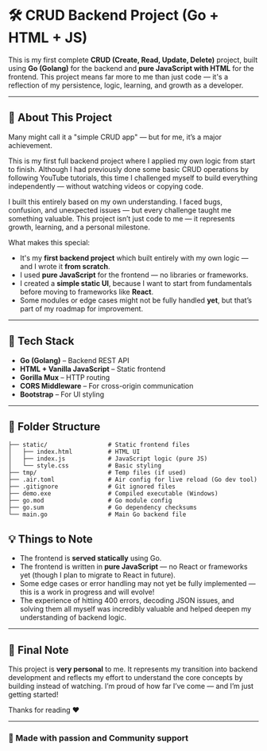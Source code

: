 # 🛠️ CRUD Backend Project (Go + HTML + JS)

This is my first complete **CRUD (Create, Read, Update, Delete)** project, built using **Go (Golang)** for the backend and **pure JavaScript with HTML** for the frontend. This project means far more to me than just code — it's a reflection of my persistence, logic, learning, and growth as a developer.

---

## 🧠 About This Project

Many might call it a "simple CRUD app" — but for me, it’s a major achievement.

This is my first full backend project where I applied my own logic from start to finish.
Although I had previously done some basic CRUD operations by following YouTube tutorials, this time I challenged myself to build everything independently — without watching videos or copying code.

I built this entirely based on my own understanding.
I faced bugs, confusion, and unexpected issues — but every challenge taught me something valuable.
This project isn’t just code to me — it represents growth, learning, and a personal milestone.


What makes this special:
- It's my **first backend project** which built entirely with my own logic — and I wrote it **from scratch**.
- I used **pure JavaScript** for the frontend — no libraries or frameworks.
- I created a **simple static UI**, because I want to start from fundamentals before moving to frameworks like **React**.
- Some modules or edge cases might not be fully handled **yet**, but that’s part of my roadmap for improvement.

---

## 🧩 Tech Stack

- **Go (Golang)** – Backend REST API
- **HTML + Vanilla JavaScript** – Static frontend
- **Gorilla Mux** – HTTP routing
- **CORS Middleware** – For cross-origin communication
- **Bootstrap** – For UI styling

---

## 📁 Folder Structure
```├── .idea/                  # IDE settings (can be ignored)
├── static/                 # Static frontend files
│   ├── index.html          # HTML UI
│   ├── index.js            # JavaScript logic (pure JS)
│   └── style.css           # Basic styling
├── tmp/                    # Temp files (if used)
├── .air.toml               # Air config for live reload (Go dev tool)
├── .gitignore              # Git ignored files
├── demo.exe                # Compiled executable (Windows)
├── go.mod                  # Go module config
├── go.sum                  # Go dependency checksums
└── main.go                 # Main Go backend file
```


## 💡 Things to Note

- The frontend is **served statically** using Go.
- The frontend is written in **pure JavaScript** — no React or frameworks yet (though I plan to migrate to React in future).
- Some edge cases or error handling may not yet be fully implemented — this is a work in progress and will evolve!
- The experience of hitting 400 errors, decoding JSON issues, and solving them all myself was incredibly valuable and helped deepen my understanding of backend logic.

---

## 🙌 Final Note

This project is **very personal** to me. It represents my transition into backend development and reflects my effort to understand the core concepts by building instead of watching. I’m proud of how far I’ve come — and I’m just getting started!

Thanks for reading ❤️

---

### 🔗 Made with passion and Community support
